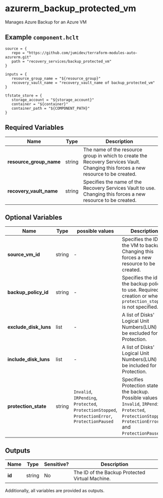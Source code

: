 # azurerm_backup_protected_vm

Manages Azure Backup for an Azure VM

## Example `component.hclt`

```hcl
source = {
   repo = "https://github.com/jumidev/terraform-modules-auto-azurerm.git" 
   path = "recovery_services/backup_protected_vm" 
}

inputs = {
   resource_group_name = "${resource_group}" 
   recovery_vault_name = "recovery_vault_name of backup_protected_vm" 
}

tfstate_store = {
   storage_account = "${storage_account}" 
   container = "${container}" 
   container_path = "${COMPONENT_PATH}" 
}

```

## Required Variables

| Name | Type |  Description |
| ---- | --------- |  ----------- |
| **resource_group_name** | string |  The name of the resource group in which to create the Recovery Services Vault. Changing this forces a new resource to be created. | 
| **recovery_vault_name** | string |  Specifies the name of the Recovery Services Vault to use. Changing this forces a new resource to be created. | 

## Optional Variables

| Name | Type |  possible values |  Description |
| ---- | --------- |  ----------- | ----------- |
| **source_vm_id** | string |  -  |  Specifies the ID of the VM to backup. Changing this forces a new resource to be created. | 
| **backup_policy_id** | string |  -  |  Specifies the id of the backup policy to use. Required in creation or when `protection_stopped` is not specified. | 
| **exclude_disk_luns** | list |  -  |  A list of Disks' Logical Unit Numbers(LUN) to be excluded for VM Protection. | 
| **include_disk_luns** | list |  -  |  A list of Disks' Logical Unit Numbers(LUN) to be included for VM Protection. | 
| **protection_state** | string |  `Invalid`, `IRPending`, `Protected`, `ProtectionStopped`, `ProtectionError`, `ProtectionPaused`  |  Specifies Protection state of the backup. Possible values are `Invalid`, `IRPending`, `Protected`, `ProtectionStopped`, `ProtectionError` and `ProtectionPaused`. | 



## Outputs

| Name | Type | Sensitive? | Description |
| ---- | ---- | --------- | --------- |
| **id** | string | No  | The ID of the Backup Protected Virtual Machine. | 

Additionally, all variables are provided as outputs.
